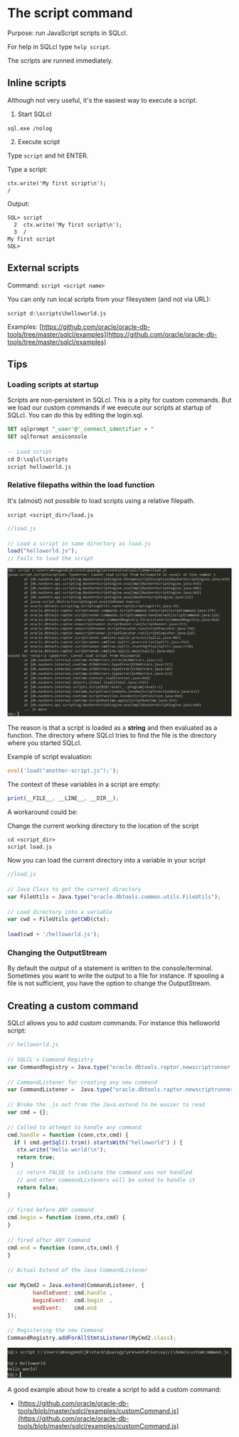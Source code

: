 # The script command
Purpose: run JavaScript scripts in SQLcl.

For help in SQLcl type `help script`.

The scripts are runned immediately.

## Inline scripts
Although not very useful, it's the easiest way to execute a script.

1. Start SQLcl

`sql.exe /nolog`

2. Execute script

Type `script` and hit ENTER.

Type a script:
```
ctx.write('My first script\n');
/
```
Output:
```
SQL> script
  2  ctx.write('My first script\n');
  3  /
My first script
SQL>
```
## External scripts
Command: `script <script name>`

You can only run local scripts from your filesystem (and not via URL):

`script d:\scripts\helloworld.js`

Examples:
[https://github.com/oracle/oracle-db-tools/tree/master/sqlcl/examples](https://github.com/oracle/oracle-db-tools/tree/master/sqlcl/examples)

## Tips

### Loading scripts at startup

Scripts are non-persistent in SQLcl. This is a pity for custom commands.
But we load our custom commands if we execute our scripts at startup of SQLcl. You can do this by editing the login.sql.

```sql
SET sqlprompt "_user'@'_connect_identifier > "
SET sqlformat ansiconsole

-- Load script
cd D:\sqlcl\scripts
script helloworld.js
```

### Relative filepaths within the load function
It's (almost) not possible to load scripts using a relative filepath.

`script <script_dir>/load.js`

```javascript
//load.js

// Load a script in same directory as load.js
load("helloworld.js");
// Fails to load the script
```

![Relative load error](../img/error_relative_load.PNG)

The reason is that a script is loaded as a **string** and then evaluated as a function. The directory where SQLcl tries to find the file is the directory where you started SQLcl.

Example of script evaluation:
```javascript
eval('load("another-script.js");');
```

The context of these variables in a script are empty:
```javascript
print(__FILE__, __LINE__, __DIR__);
```

A workaround could be:

Change the current working directory to the location of the script

```
cd <script_dir>
script load.js
```

Now you can load the current directory into a variable in your script
```javascript
//load.js

// Java Class to get the current directory
var FileUtils = Java.type("oracle.dbtools.common.utils.FileUtils");

// Load directory into a variable
var cwd = FileUtils.getCWD(ctx);

load(cwd + '/helloworld.js');
```

### Changing the OutputStream
By default the output of a statement is written to the console/terminal. Sometimes you want to write the output to a file for instance.
If spooling a file is not sufficient, you have the option to change the OutputStream.

## Creating a custom command
SQLcl allows you to add custom commands. For instance this helloworld script:

```javascript
// helloworld.js

// SQLCL's Command Registry
var CommandRegistry = Java.type("oracle.dbtools.raptor.newscriptrunner.CommandRegistry");

// CommandListener for creating any new command
var CommandListener =  Java.type("oracle.dbtools.raptor.newscriptrunner.CommandListener")

// Broke the .js out from the Java.extend to be easier to read
var cmd = {};

// Called to attempt to handle any command
cmd.handle = function (conn,ctx,cmd) {
  if ( cmd.getSql().trim().startsWith("helloworld") ) {
   ctx.write("Hello world!\n");
   return true;
 }
   // return FALSE to indicate the command was not handled
   // and other commandListeners will be asked to handle it
   return false;
}

// fired before ANY command
cmd.begin = function (conn,ctx,cmd) {
}

// fired after ANY Command
cmd.end = function (conn,ctx,cmd) {
}

// Actual Extend of the Java CommandListener

var MyCmd2 = Java.extend(CommandListener, {
		handleEvent: cmd.handle ,
        beginEvent:  cmd.begin  ,
        endEvent:    cmd.end
});

// Registering the new Command
CommandRegistry.addForAllStmtsListener(MyCmd2.class);

```
![Custom command](../img/customcommand.PNG)

A good example about how to create a script to add a custom command:
- [https://github.com/oracle/oracle-db-tools/blob/master/sqlcl/examples/customCommand.js](https://github.com/oracle/oracle-db-tools/blob/master/sqlcl/examples/customCommand.js)
